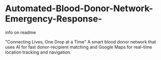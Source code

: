 # Automated-Blood-Donor-Network-Emergency-Response-
info on readme

"Connecting Lives, One Drop at a Time" 
A smart blood donor network that uses AI for fast donor-recipient matching and Google Maps for real-time location tracking and navigation.
